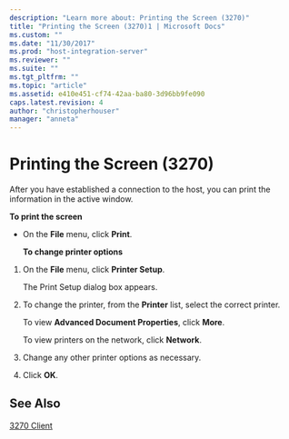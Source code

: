 ```yaml
---
description: "Learn more about: Printing the Screen (3270)"
title: "Printing the Screen (3270)1 | Microsoft Docs"
ms.custom: ""
ms.date: "11/30/2017"
ms.prod: "host-integration-server"
ms.reviewer: ""
ms.suite: ""
ms.tgt_pltfrm: ""
ms.topic: "article"
ms.assetid: e410e451-cf74-42aa-ba80-3d96bb9fe090
caps.latest.revision: 4
author: "christopherhouser"
manager: "anneta"
---
```

# Printing the Screen (3270)
After you have established a connection to the host, you can print the information in the active window.  
  
 **To print the screen**  
  
- On the **File** menu, click **Print**.  
  
  **To change printer options**  
  
1.  On the **File** menu, click **Printer Setup**.  
  
     The Print Setup dialog box appears.  
  
2.  To change the printer, from the **Printer** list, select the correct printer.  
  
     To view **Advanced Document Properties**, click **More**.  
  
     To view printers on the network, click **Network**.  
  
3.  Change any other printer options as necessary.  
  
4.  Click **OK**.  
  
## See Also  
 [3270 Client](../core/3270-client2.md)
